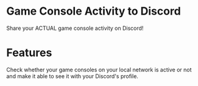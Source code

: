 
# Game Console Activity to Discord
Share your ACTUAL game console activity on Discord!
# Features
Check whether your game consoles on your local network is active or not and make it able to see it with your Discord's profile.
